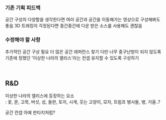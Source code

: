 ### 기존 기획 피드백
공간 구성의 다양함을 생각한다면 여러 공간과 공간을 이동해가는 영상으로 구성해봐도 좋음
3D 트래킹이 걱정된다면 중간중간에 다운 받은 소스를 사용해도 괜찮음

### 수정해야 할 사항
추가적인 공간 구상 필요
더 많은 공간 레퍼런스 찾기
다만 너무 중구난방이 되지 않도록 기존에 정했던 '이상한 나라의 앨리스'라는 컨셉 유지할 수 있도록 구성하기

<br/>

## R&D
이상한 나라의 앨리스에 등장하는 요소     
: 꽃, 문, 고목, 버섯, 성, 들판, 토끼, 시계, 웃는 고양이, 모자, 트럼프 병사들, 병, 거울..?

공간 컨셉 아예 판타지처럼? 

